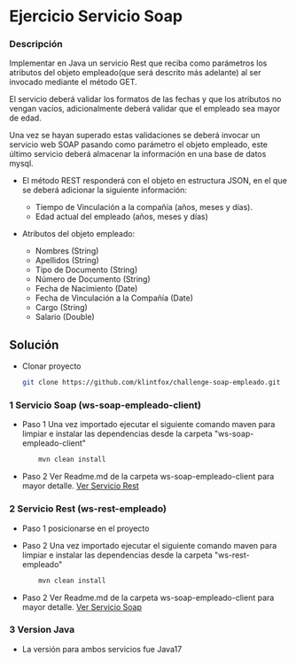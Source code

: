 # Ejercicio Servicio Soap

### Descripción

Implementar en Java un servicio Rest que reciba como parámetros los atributos del objeto empleado(que será descrito más adelante) al ser invocado mediante el método GET. 

El servicio deberá validar los formatos de las fechas y que los atributos no vengan vacíos, adicionalmente deberá validar que el empleado sea mayor de edad.

Una vez se hayan superado estas validaciones se deberá invocar un servicio web SOAP pasando como parámetro el objeto empleado, este último servicio deberá almacenar la información en una base de datos mysql. 

- El método REST responderá con el objeto en estructura JSON, en el que se deberá adicionar la siguiente información:
  - Tiempo de Vinculación a la compañía (años, meses y días).
  - Edad actual del empleado (años, meses y días)

- Atributos del objeto empleado:
  - Nombres (String)
  - Apellidos (String)
  - Tipo de Documento (String)
  - Número de Documento (String)
  - Fecha de Nacimiento (Date)
  - Fecha de Vinculación a la Compañía (Date)
  - Cargo (String)
  - Salario (Double)
  
## Solución

- Clonar proyecto 

	```sh
	git clone https://github.com/klintfox/challenge-soap-empleado.git
	```

### 1 Servicio Soap (ws-soap-empleado-client)

- Paso 1 Una vez importado ejecutar el siguiente comando maven para limpiar e instalar las dependencias desde la carpeta "ws-soap-empleado-client"
	
	```sh
		mvn clean install
	```	
 
- Paso 2 Ver Readme.md de la carpeta ws-soap-empleado-client para mayor detalle. [Ver Servicio Rest](https://github.com/klintfox/challenge-soap-empleado/tree/master/ws-rest-empleado)


### 2 Servicio Rest (ws-rest-empleado)

- Paso 1 posicionarse en el proyecto 

- Paso 2 Una vez importado ejecutar el siguiente comando maven para limpiar e instalar las dependencias desde la carpeta "ws-rest-empleado" 
	
	```sh
		mvn clean install
	```	
 
- Paso 2 Ver Readme.md de la carpeta ws-soap-empleado-client para mayor detalle. [Ver Servicio Soap](https://github.com/klintfox/challenge-soap-empleado/tree/master/ws-rest-empleado)


### 3 Version Java

- La versión para ambos servicios fue Java17 

